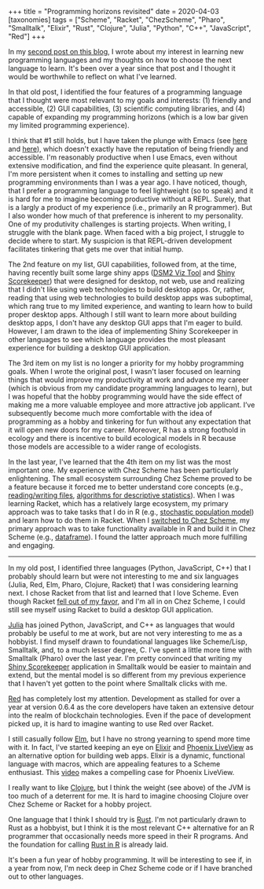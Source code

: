 +++
title = "Programming horizons revisited"
date = 2020-04-03
[taxonomies]
tags = ["Scheme", "Racket", "ChezScheme", "Pharo", "Smalltalk", "Elixir", "Rust", "Clojure", "Julia", "Python", "C++", "JavaScript", "Red"]
+++

In my [second post on this blog](/posts/programming-horizons/), I wrote about my interest in learning new programming languages and my thoughts on how to choose the next language to learn. It's been over a year since that post and I thought it would be worthwhile to reflect on what I've learned.

<!-- more -->

In that old post, I identified the four features of a programming language that I thought were most relevant to my goals and interests: (1) friendly and accessible, (2) GUI capabilities, (3) scientific computing libraries, and (4) capable of expanding my programming horizons (which is a low bar given my limited programming experience). 

I think that #1 still holds, but I have taken the plunge with Emacs (see [here](/posts/getting-started-with-chez-scheme-and-emacs/) and [here](/posts/getting-started-with-chez-scheme-and-emacs-ubuntu/)), which doesn't exactly have the reputation of being friendly and accessible. I'm reasonably productive when I use Emacs, even without extensive modification, and find the experience quite pleasant. In general, I'm more persistent when it comes to installing and setting up new programming environments than I was a year ago. I have noticed, though, that I prefer a programming language to feel lightweight (so to speak) and it is hard for me to imagine becoming productive without a REPL. Surely, that is a largly a product of my experience (i.e., primarily an R programmer). But I also wonder how much of that preference is inherent to my personality. One of my produtivity challenges is starting projects. When writing, I struggle with the blank page. When faced with a big project, I struggle to decide where to start. My suspicion is that REPL-driven development facilitates tinkering that gets me over that initial hump.

The 2nd feature on my list, GUI capabilities, followed from, at the time, having recently built some large shiny apps ([DSM2 Viz Tool](https://github.com/fishsciences/DSM2-Viz-Tool) and [Shiny Scorekeeper](https://github.com/hinkelman/Shiny-Scorekeeper)) that were designed for desktop, not web, use and realizing that I didn't like using web technologies to build desktop apps. Or, rather, reading that using web technologies to build desktop apps was suboptimal, which rang true to my limited experience, and wanting to learn how to build proper desktop apps. Although I still want to learn more about building desktop apps, I don't have any desktop GUI apps that I'm eager to build. However, I am drawn to the idea of implementing Shiny Scorekeeper in other languages to see which language provides the most pleasant experience for building a desktop GUI application.

The 3rd item on my list is no longer a priority for my hobby programming goals. When I wrote the original post, I wasn't laser focused on learning things that would improve my productivity at work and advance my career (which is obvious from my candidate programming languages to learn), but I was hopeful that the hobby programming would have the side effect of making me a more valuable employee and more attractive job applicant. I’ve subsequently become much more comfortable with the idea of programming as a hobby and tinkering for fun without any expectation that it will open new doors for my career. Moreover, R has a strong foothold in ecology and there is incentive to build ecological models in R because those models are accessible to a wider range of ecologists. 

In the last year, I've learned that the 4th item on my list was the most important one. My experience with Chez Scheme has been particularly enlightening. The small ecosystem surrounding Chez Scheme proved to be a feature because it forced me to better understand core concepts (e.g., [reading/writing files](/posts/reading-writing-csv-files-chez-scheme/), [algorithms for descriptive statistics](/posts/writing-a-chez-scheme-library/)). When I was learning Racket, which has a relatively large ecosystem, my primary approach was to take tasks that I do in R (e.g., [stochastic population model](/posts/stochastic-population-model-r-racket/)) and learn how to do them in Racket. When I [switched to Chez Scheme](/posts/exploring-scheme-implementations/), my primary approach was to take functionality available in R and build it in Chez Scheme (e.g., [dataframe](https://github.com/hinkelman/dataframe/)). I found the latter approach much more fulfilling and engaging.

***

In my old post, I identified three languages (Python, JavaScript, C++) that I probably should learn but were not interesting to me and six languages (Julia, Red, Elm, Pharo, Clojure, Racket) that I was considering learning next. I chose Racket from that list and learned that I love Scheme. Even though Racket [fell out of my favor](/posts/exploring-scheme-implementations/), and I'm all in on Chez Scheme, I could still see myself using Racket to build a desktop GUI application. 

[Julia](https://julialang.org) has joined Python, JavaScript, and C++ as languages that would probably be useful to me at work, but are not very interesting to me as a hobbyist. I find myself drawn to foundational languages like Scheme/Lisp, Smalltalk, and, to a much lesser degree, C. I've spent a little more time with Smalltalk (Pharo) over the last year. I'm pretty convinced that writing my [Shiny Scorekeeper](https://github.com/hinkelman/Shiny-Scorekeeper) application in Smalltalk would be easier to maintain and extend, but the mental model is so different from my previous experience that I haven't yet gotten to the point where Smalltalk clicks with me. 

[Red](https://www.red-lang.org) has completely lost my attention. Development as stalled for over a year at version 0.6.4 as the core developers have taken an extensive detour into the realm of blockchain technologies. Even if the pace of development picked up, it is hard to imagine wanting to use Red over Racket.

I still casually follow [Elm](https://elm-lang.org), but I have no strong yearning to spend more time with it. In fact, I've started keeping an eye on [Elixir](https://elixir-lang.org) and [Phoenix LiveView](https://dockyard.com/blog/2018/12/12/phoenix-liveview-interactive-real-time-apps-no-need-to-write-javascript) as an alternative option for building web apps. Elixir is a dynamic, functional language with macros, which are appealing features to a Scheme enthusiast. This [video](https://youtu.be/U_Pe8Ru06fM) makes a compelling case for Phoenix LiveView.

I really want to like [Clojure](https://clojure.org), but I think the weight (see above) of the JVM is too much of a deterrent for me. It is hard to imagine choosing Clojure over Chez Scheme or Racket for a hobby project.

One language that I think I should try is [Rust](https://www.rust-lang.org). I'm not particularly drawn to Rust as a hobbyist, but I think it is the most relevant C++ alternative for an R programmer that occasionally needs more speed in their R programs. And the foundation for calling [Rust in R](https://github.com/r-rust) is already laid.

It's been a fun year of hobby programming. It will be interesting to see if, in a year from now, I'm neck deep in Chez Scheme code or if I have branched out to other languages.

